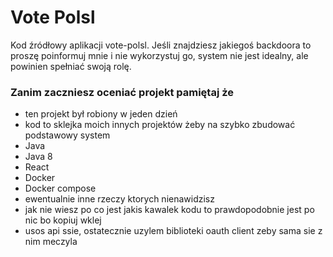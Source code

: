 # Vote Polsl

Kod źródłowy aplikacji vote-polsl.
Jeśli znajdziesz jakiegoś backdoora to proszę poinformuj mnie i nie wykorzystuj go, system nie jest idealny, ale powinien spełniać swoją rolę.

### Zanim zaczniesz oceniać projekt pamiętaj że
* ten projekt był robiony w jeden dzień
* kod to sklejka moich innych projektów żeby na szybko zbudować podstawowy system
* Java
* Java 8
* React
* Docker
* Docker compose
* ewentualnie inne rzeczy ktorych nienawidzisz
* jak nie wiesz po co jest jakis kawalek kodu to prawdopodobnie jest po nic bo kopiuj wklej
* usos api ssie, ostatecznie uzylem biblioteki oauth client zeby sama sie z nim meczyla